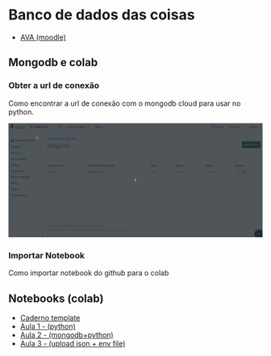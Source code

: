 # Banco de dados das coisas

- [AVA (moodle)](https://ava.ifpr.edu.br/course/view.php?id=10150)

## Mongodb e colab

### Obter a url de conexão
Como encontrar a url de conexão com o mongodb cloud para usar no python.

![url](/videos/url-conexao-mongodb.gif)

### Importar Notebook
Como importar notebook do github para o colab



## Notebooks (colab)
- [Caderno template](/notebooks/Template.ipynb)
- [Aula 1 - (python)](/notebooks/Aula1_python.ipynb)
- [Aula 2 - (mongodb+python)](/notebooks/Aula2_mongodb_cloud.ipynb)
- [Aula 3 - (upload json + env file)](/notebooks/Aula3_import_json_to_mongodb.ipynb)

